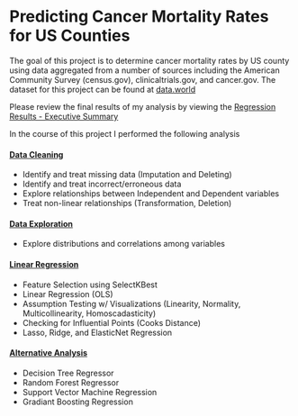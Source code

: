 # Predicting Cancer Mortality Rates for US Counties

The goal of this project is to determine cancer mortality rates by US county using data aggregated from a number of sources including the American Community Survey (census.gov), clinicaltrials.gov, and cancer.gov. The dataset for this project can be found at [data.world](https://data.world/nrippner/ols-regression-challenge)

Please review the final results of my analysis by viewing the [Regression Results - Executive Summary]() 

In the course of this project I performed the following analysis

#### [Data Cleaning](https://github.com/uscgregory/Regression/blob/main/Regression%20-%20Data%20Cleaning.ipynb)
 - Identify and treat missing data (Imputation and Deleting)
 - Identify and treat incorrect/erroneous data
 - Explore relationships between Independent and Dependent variables
 - Treat non-linear relationships (Transformation, Deletion)

#### [Data Exploration](https://github.com/uscgregory/Regression/blob/main/Regression%20-%20Data%20Exploration.ipynb)
 - Explore distributions and correlations among variables

#### [Linear Regression]()
 - Feature Selection using SelectKBest
 - Linear Regression (OLS)
 - Assumption Testing w/ Visualizations (Linearity, Normality, Multicollinearity, Homoscadasticity)
 - Checking for Influential Points (Cooks Distance)
 - Lasso, Ridge, and ElasticNet Regression

#### [Alternative Analysis](https://github.com/uscgregory/Regression/blob/main/Regression%20-%20Alternative%20Models.ipynb)
 - Decision Tree Regressor 
 - Random Forest Regressor 
 - Support Vector Machine Regression
 - Gradiant Boosting Regression
